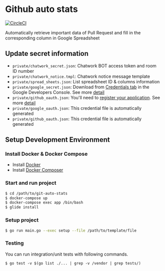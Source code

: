 # Github auto stats
[![CircleCI](https://circleci.com/gh/euclid1990/gstats.svg?style=svg)](https://circleci.com/gh/euclid1990/gstats)

Automatically retrieve important data of Pull Request and fill in the corresponding column in Google Spreadsheet

## Update secret information

- `private/chatwork_secret.json`: Chatwork BOT access token and room ID number
- `private/chatwork_notice.tmpl`: Chatwork notice message template
- `private/spread_sheets.json`: List spreadsheet ID & columns information
- `private/google_secret.json`: Download from [Credentials tab](https://console.developers.google.com/start/api?id=sheets.googleapis.com) in the Google Developers Console. See more [detail](https://developers.google.com/sheets/api/quickstart/go)
- `private/github_oauth.json`: You'll need to [register your application](https://github.com/settings/applications/new). See more [detail](https://developer.github.com/v3/guides/basics-of-authentication/)
- `private/google_oauth.json`: This credential file is automatically generated
- `private/github_oauth.json`: This credential file is automatically generated

## Setup Development Environment

### Install Docker & Docker Compose

- Install [Docker](https://docs.docker.com/engine/installation/)
- Install [Docker Composer](https://docs.docker.com/compose/install/)

### Start and run project

```sh
$ cd /path/to/git-auto-stats
$ docker-compose up
$ docker-compose exec app /bin/bash
$ glide install
```

### Setup project

```sh
$ go run main.go --exec setup --file /path/to/template/file
```

### Testing

You can run integration/unit tests with following commands.

```
$ go test -v $(go list ./... | grep -v /vendor | grep tests/)
```